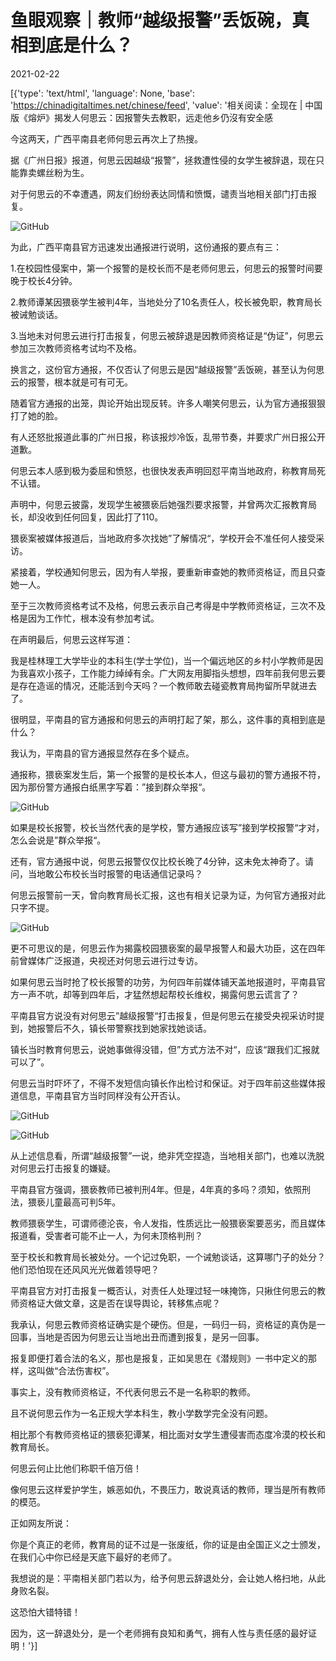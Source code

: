 # 鱼眼观察｜教师“越级报警”丢饭碗，真相到底是什么？

2021-02-22

[{'type': 'text/html', 'language': None, 'base': 'https://chinadigitaltimes.net/chinese/feed', 'value': '相关阅读：全现在 | 中国版《熔炉》揭发人何思云：因报警失去教职，远走他乡仍沒有安全感

今这两天，广西平南县老师何思云再次上了热搜。

据《广州日报》报道，何思云因越级“报警”，拯救遭性侵的女学生被辞退，现在只能靠卖螺丝粉为生。

对于何思云的不幸遭遇，网友们纷纷表达同情和愤慨，谴责当地相关部门打击报复。

![GitHub](https://chinadigitaltimes.net/chinese/files/2021/02/post-662864-60336071e76c6.)

为此，广西平南县官方迅速发出通报进行说明，这份通报的要点有三：

1.在校园性侵案中，第一个报警的是校长而不是老师何思云，何思云的报警时间要晚于校长4分钟。

2.教师谭某因猥亵学生被判4年，当地处分了10名责任人，校长被免职，教育局长被诫勉谈话。

3.当地未对何思云进行打击报复，何思云被辞退是因教师资格证是“伪证”，何思云参加三次教师资格考试均不及格。

换言之，这份官方通报，不仅否认了何思云是因“越级报警”丢饭碗，甚至认为何思云的报警，根本就是可有可无。

随着官方通报的出笼，舆论开始出现反转。许多人嘲笑何思云，认为官方通报狠狠打了她的脸。

有人还怒批报道此事的广州日报，称该报炒冷饭，乱带节奏，并要求广州日报公开道歉。

何思云本人感到极为委屈和愤怒，也很快发表声明回怼平南当地政府，称教育局死不认错。

声明中，何思云披露，发现学生被猥亵后她强烈要求报警，并曾两次汇报教育局长，却没收到任何回复，因此打了110。

猥亵案被媒体报道后，当地政府多次找她”了解情况“，学校开会不准任何人接受采访。

紧接着，学校通知何思云，因为有人举报，要重新审查她的教师资格证，而且只查她一人。

至于三次教师资格考试不及格，何思云表示自己考得是中学教师资格证，三次不及格是因为工作忙，根本没有参加考试。

在声明最后，何思云这样写道：

我是桂林理工大学毕业的本科生(学士学位)，当一个偏远地区的乡村小学教师是因为我喜欢小孩子，工作能力绰绰有余。广大网友用脚指头想想，四年前我何思云要是存在造谣的情况，还能活到今天吗？一个教师敢去碰瓷教育局拘留所早就进去了。

很明显，平南县的官方通报和何思云的声明打起了架，那么，这件事的真相到底是什么？

我认为，平南县的官方通报显然存在多个疑点。

通报称，猥亵案发生后，第一个报警的是校长本人，但这与最初的警方通报不符，因为那份警方通报白纸黑字写着：”接到群众举报“。

![GitHub](https://chinadigitaltimes.net/chinese/files/2021/02/post-662864-60336073822a6.)

如果是校长报警，校长当然代表的是学校，警方通报应该写”接到学校报警“才对，怎么会说是”群众举报“。

还有，官方通报中说，何思云报警仅仅比校长晚了4分钟，这未免太神奇了。请问，当地敢公布校长当时报警的电话通信记录吗？

何思云报警前一天，曾向教育局长汇报，这也有相关记录为证，为何官方通报对此只字不提。

![GitHub](https://chinadigitaltimes.net/chinese/files/2021/02/post-662864-6033607568f29.)

更不可思议的是，何思云作为揭露校园猥亵案的最早报警人和最大功臣，这在四年前曾媒体广泛报道，央视还对何思云进行过专访。

如果何思云当时抢了校长报警的功劳，为何四年前媒体铺天盖地报道时，平南县官方一声不吭，却等到四年后，才猛然想起帮校长维权，揭露何思云谎言了？

平南县官方说没有对何思云”越级报警“打击报复，但是何思云在接受央视采访时提到，她报警后不久，镇长带警察找到她家找她谈话。

镇长当时教育何思云，说她事做得没错，但”方式方法不对“，应该“跟我们汇报就可以了”。

何思云当时吓坏了，不得不发短信向镇长作出检讨和保证。对于四年前这些媒体报道信息，平南县官方当时同样没有公开否认。

![GitHub](https://chinadigitaltimes.net/chinese/files/2021/02/post-662864-60336077056ce.)

![GitHub](https://chinadigitaltimes.net/chinese/files/2021/02/post-662864-60336078975b5.)

从上述信息看，所谓“越级报警”一说，绝非凭空捏造，当地相关部门，也难以洗脱对何思云打击报复的嫌疑。

平南县官方强调，猥亵教师已被判刑4年。但是，4年真的多吗？须知，依照刑法，猥亵儿童最高可判5年。

教师猥亵学生，可谓师德沦丧，令人发指，性质远比一般猥亵案要恶劣，而且媒体报道看，受害者可能不止一人，为何未顶格判刑？

至于校长和教育局长被处分。一个记过免职，一个诫勉谈话，这算哪门子的处分？他们恐怕现在还风风光光做着领导吧？

平南县官方对打击报复一概否认，对责任人处理过轻一味掩饰，只揪住何思云的教师资格证大做文章，这是否在误导舆论，转移焦点呢？

我承认，何思云教师资格证确实是个硬伤。但是，一码归一码，资格证的真伪是一回事，当地是否因为何思云让当地出丑而遭到报复，是另一回事。

报复即便打着合法的名义，那也是报复，正如吴思在《潜规则》一书中定义的那样，这叫做“合法伤害权”。

事实上，没有教师资格证，不代表何思云不是一名称职的教师。

且不说何思云作为一名正规大学本科生，教小学数学完全没有问题。

相比那个有教师资格证的猥亵犯谭某，相比面对女学生遭侵害而态度冷漠的校长和教育局长。

何思云何止比他们称职千倍万倍！

像何思云这样爱护学生，嫉恶如仇，不畏压力，敢说真话的教师，理当是所有教师的模范。

正如网友所说：

你是个真正的老师，教育局的证不过是一张废纸，你的证是由全国正义之士颁发，在我们心中你已经是天底下最好的老师了。

我想说的是：平南相关部门若以为，给予何思云辞退处分，会让她人格扫地，从此身败名裂。

这恐怕大错特错！

因为，这一辞退处分，是一个老师拥有良知和勇气，拥有人性与责任感的最好证明！'}]